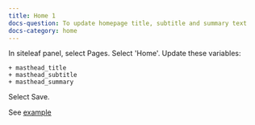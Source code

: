 ```yaml
---
title: Home 1
docs-question: To update homepage title, subtitle and summary text
docs-category: home
---
```


In siteleaf panel, select Pages.  Select 'Home'. Update these variables:

    + masthead_title
    + masthead_subtitle
    + masthead_summary

Select Save.

See <a href="#" data-featherlight="/assets/img/docs/home-1.png">example</a>
